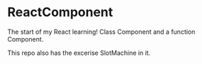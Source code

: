 # ReactComponent

The start of my React learning! Class Component and a function Component.

This repo also has the excerise SlotMachine in it. 

